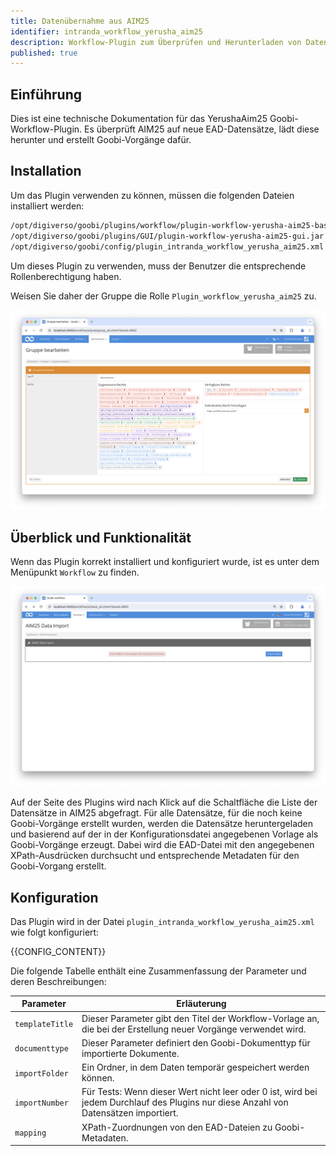 ```yaml
---
title: Datenübernahme aus AIM25
identifier: intranda_workflow_yerusha_aim25
description: Workflow-Plugin zum Überprüfen und Herunterladen von Datensätzen aus AIM25 für neue EAD-Datensätze und zum Erstellen von Goobi Vorgängen
published: true
---
```


## Einführung
Dies ist eine technische Dokumentation für das YerushaAim25 Goobi-Workflow-Plugin. Es überprüft AIM25 auf neue EAD-Datensätze, lädt diese herunter und erstellt Goobi-Vorgänge dafür.

## Installation
Um das Plugin verwenden zu können, müssen die folgenden Dateien installiert werden:


```bash
/opt/digiverso/goobi/plugins/workflow/plugin-workflow-yerusha-aim25-base.jar
/opt/digiverso/goobi/plugins/GUI/plugin-workflow-yerusha-aim25-gui.jar
/opt/digiverso/goobi/config/plugin_intranda_workflow_yerusha_aim25.xml
```

Um dieses Plugin zu verwenden, muss der Benutzer die entsprechende Rollenberechtigung haben.

Weisen Sie daher der Gruppe die Rolle `Plugin_workflow_yerusha_aim25` zu.

![Korrekt zugewiesene Rolle für Benutzer](screen1_de.png)

## Überblick und Funktionalität
Wenn das Plugin korrekt installiert und konfiguriert wurde, ist es unter dem Menüpunkt `Workflow` zu finden.

![Benutzeroberfläche des Plugins](screen2_de.png)

Auf der Seite des Plugins wird nach Klick auf die Schaltfläche die Liste der Datensätze in AIM25 abgefragt. Für alle Datensätze, für die noch keine Goobi-Vorgänge erstellt wurden, werden die Datensätze heruntergeladen und basierend auf der in der Konfigurationsdatei angegebenen Vorlage als Goobi-Vorgänge erzeugt. Dabei wird die EAD-Datei mit den angegebenen XPath-Ausdrücken durchsucht und entsprechende Metadaten für den Goobi-Vorgang erstellt.

## Konfiguration
Das Plugin wird in der Datei `plugin_intranda_workflow_yerusha_aim25.xml` wie folgt konfiguriert:

{{CONFIG_CONTENT}}

Die folgende Tabelle enthält eine Zusammenfassung der Parameter und deren Beschreibungen:

Parameter               | Erläuterung
------------------------|------------------------------------
|  `templateTitle` | Dieser Parameter gibt den Titel der Workflow-Vorlage an, die bei der Erstellung neuer Vorgänge verwendet wird.  |
|  `documenttype` | Dieser Parameter definiert den Goobi-Dokumenttyp für importierte Dokumente.  |
|`importFolder`| Ein Ordner, in dem Daten temporär gespeichert werden können. |
|`importNumber`   | Für Tests: Wenn dieser Wert nicht leer oder 0 ist, wird bei jedem Durchlauf des Plugins nur diese Anzahl von Datensätzen importiert.   |
|`mapping`  | XPath-Zuordnungen von den EAD-Dateien zu Goobi-Metadaten. |
